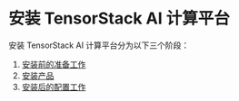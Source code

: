 # 安装 TensorStack AI 计算平台

安装 TensorStack AI 计算平台分为以下三个阶段：

1. [安装前的准备工作](./pre-install.md)
1. [安装产品](./install.md)
1. [安装后的配置工作](./post-install.md)
